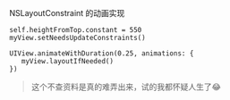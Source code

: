 NSLayoutConstraint 的动画实现

```
self.heightFromTop.constant = 550
myView.setNeedsUpdateConstraints()

UIView.animateWithDuration(0.25, animations: {
   myView.layoutIfNeeded()
})
```

> 这个不查资料是真的难弄出来，试的我都怀疑人生了😂